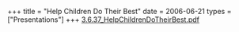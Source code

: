 +++
title = "Help Children Do Their Best"
date = 2006-06-21
types = ["Presentations"]
+++
[3.6.37_HelpChildrenDoTheirBest.pdf](/files/3.6.37_HelpChildrenDoTheirBest.pdf)
